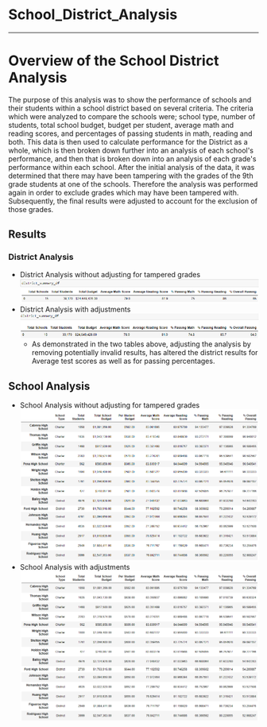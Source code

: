 # School_District_Analysis
---
# Overview of the School District Analysis
The purpose of this analysis was to show the performance of schools and their students within a school district based on several criteria.  The criteria which were analyzed to compare the schools were; school type, number of students, total school budget, budget per student, average math and reading scores, and percentages of passing students in math, reading and both.  This data is then used to calculate performance for the District as a whole, which is then broken down further into an analysis of each school's performance, and then that is broken down into an analysis of each grade's performance within each school.  After the initial analysis of the data, it was determined that there may have been tampering with the grades of the 9th grade students at one of the schools.  Therefore the analysis was performed again in order to exclude grades which may have been tampered with.  Subsequently, the final results were adjusted to account for the exclusion of those grades.
## Results
### District Analysis
- District Analysis without adjusting for tampered grades
![DistrictAnalysisOriginal](https://github.com/conpm/School_District_Analysis/blob/main/Resources/DistrictAnalysisOriginal.PNG)
- District Analysis with adjustments
![DistrictAnalysisAdjusted](https://github.com/conpm/School_District_Analysis/blob/main/Resources/DistrictAnalysisAdjusted.PNG)
  - As demonstrated in the two tables above, adjusting the analysis by removing potentially invalid results, has altered the district results for Average test scores as well as for passing percentages.
## School Analysis
- School Analysis without adjusting for tampered grades
![SchoolAnalysisOriginal](https://github.com/conpm/School_District_Analysis/blob/main/Resources/SchoolAnalysisOriginal.PNG)
- School Analysis with adjustments
![SchoolAnalysisAdjusted](https://github.com/conpm/School_District_Analysis/blob/main/Resources/SchoolAnalysisAdjusted.PNG)
